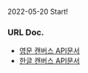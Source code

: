 2022-05-20 Start!

### URL Doc.
+ [영문 캔버스 API문서](https://developer.mozilla.org/en-US/docs/Web/API/Canvas_API)
+ [한글 캔버스 API문서](https://developer.mozilla.org/ko/docs/Web/API/Canvas_API)

